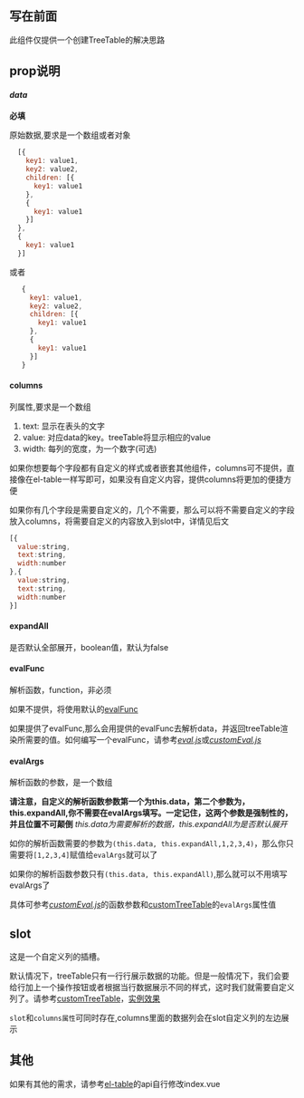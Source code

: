 ## 写在前面
此组件仅提供一个创建TreeTable的解决思路

## prop说明
#### *data*
  **必填**

  原始数据,要求是一个数组或者对象
  ```javascript
    [{
      key1: value1,
      key2: value2,
      children: [{
        key1: value1
      },
      {
        key1: value1
      }]
    },
    {
      key1: value1
    }]
  ```
  或者
 ```javascript
    {
      key1: value1,
      key2: value2,
      children: [{
        key1: value1
      },
      {
        key1: value1
      }]
    }
  ```

#### columns
  列属性,要求是一个数组

  1. text: 显示在表头的文字
  2. value: 对应data的key。treeTable将显示相应的value
  3. width: 每列的宽度，为一个数字(可选)
  
  如果你想要每个字段都有自定义的样式或者嵌套其他组件，columns可不提供，直接像在el-table一样写即可，如果没有自定义内容，提供columns将更加的便捷方便
  
  如果你有几个字段是需要自定义的，几个不需要，那么可以将不需要自定义的字段放入columns，将需要自定义的内容放入到slot中，详情见后文
  ```javascript
  [{
    value:string,
    text:string,
    width:number
  },{
    value:string,
    text:string,
    width:number
  }]
  ```

#### expandAll
  是否默认全部展开，boolean值，默认为false

#### evalFunc
  解析函数，function，非必须

  如果不提供，将使用默认的[evalFunc](./eval.js)

  如果提供了evalFunc,那么会用提供的evalFunc去解析data，并返回treeTable渲染所需要的值。如何编写一个evalFunc，请参考[*eval.js*](https://github.com/PanJiaChen/vue-element-admin/blob/master/src/components/TreeTable/eval.js)或[*customEval.js*](https://github.com/PanJiaChen/vue-element-admin/blob/master/src/views/example/table/treeTable/customEval.js)

#### evalArgs
  解析函数的参数，是一个数组

  **请注意，自定义的解析函数参数第一个为this.data，第二个参数为， this.expandAll,你不需要在evalArgs填写。一定记住，这两个参数是强制性的，并且位置不可颠倒** *this.data为需要解析的数据，this.expandAll为是否默认展开*

  如你的解析函数需要的参数为`(this.data, this.expandAll,1,2,3,4)`，那么你只需要将`[1,2,3,4]`赋值给`evalArgs`就可以了
  
  如果你的解析函数参数只有`(this.data, this.expandAll)`,那么就可以不用填写evalArgs了
  
  具体可参考[*customEval.js*](https://github.com/PanJiaChen/vue-element-admin/blob/master/src/views/example/table/treeTable/customEval.js)的函数参数和[customTreeTable](https://github.com/PanJiaChen/vue-element-admin/blob/master/src/views/example/table/treeTable/customTreeTable.vue)的`evalArgs`属性值

 ## slot
 这是一个自定义列的插槽。
 
 默认情况下，treeTable只有一行行展示数据的功能。但是一般情况下，我们会要给行加上一个操作按钮或者根据当行数据展示不同的样式，这时我们就需要自定义列了。请参考[customTreeTable](https://github.com/PanJiaChen/vue-element-admin/blob/master/src/views/example/table/treeTable/customTreeTable.vue)，[实例效果](http://panjiachen.github.io/vue-element-admin/#/example/table/custom-tree-table)
 
 `slot`和`columns属性`可同时存在,columns里面的数据列会在slot自定义列的左边展示

 ## 其他
  如果有其他的需求，请参考[el-table](http://element-cn.eleme.io/#/en-US/component/table)的api自行修改index.vue